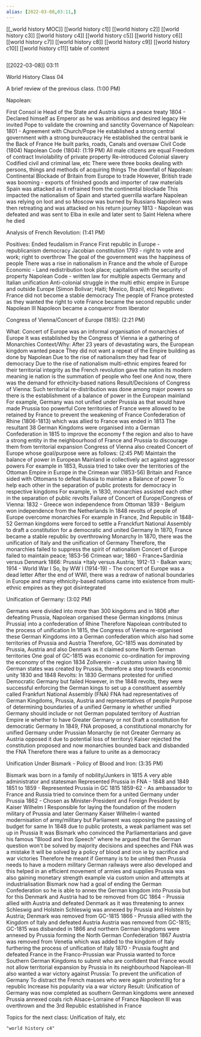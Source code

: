 ```yaml
---
alias: [2022-03-08,03:11,]
---
```

[[_world history MOC]] [[world history c1]] [[world history c2]] [[world history c3]] [[world history c4]] [[world history c5]] [[world history c6]] [[world history c7]] [[world history c8]] [[world history c9]] [[world history c10]] [[world history c11]]
table of content
```toc
```

[[2022-03-08]] 03:11

World History Class 04

A brief review of the previous class. (1:00 PM)

Napolean:

First Consol ie Head of the State and Austria signs a peace treaty 
1804 - Declared himself as Emperor as he was ambitious and desired legacy 
He invited Pope to validate the crowning and sanctity 
Governance of Napolean:
1801 - Agreement with Church/Pope 
He established a strong central government with a strong bureaucracy 
He established the central bank ie the Back of France 
He built parks, roads, Canals and oversaw Civil Code (1804)
Napolean Code (1804): (1:19 PM)
All male citizens are equal 
Freedom of contract 
Inviolability of private property 
Re-introduced Colonial slavery 
Codified civil and criminal law, etc 
There were three books dealing with persons, things and methods of acquiring things 
The downfall of Napolean:
Continental Blockade of Britain from Europe to trade 
However, British trade was booming - exports of finished goods and importer of raw materials
Spain was attacked as it refrained from the continental blockade 
This impacted the nationalism of Spain and started guerrilla warfare 
Napolean was relying on loot and so Moscow was burned by Russians 
Napoleon was then retreating and was attacked on his return journey 
1813 - Napolean was defeated and was sent to Elba in exile and later sent to Saint Helena where he died 

Analysis of French Revolution: (1:41 PM)

Positives:
Ended feudalism in France 
First republic in Europe - republicanism democracy 
Jacobian constitution 1793 - right to vote and work; right to overthrow 
The goal of the government was the happiness of people 
There was a rise in nationalism in France and the whole of Europe 
Economic - Land redistribution took place; capitalism with the security of property 
Napolean Code - written law for multiple aspects 
Germany and Italian unification 
Anti-colonial struggle in the multi ethic empire in Europe and outside Europe (Simon Bolivar; Haiti; Mexico, Brazil, etc)
Negatives:
France did not become a stable democracy 
The people of France protested as they wanted the right to vote 
France became the second republic under Napolean III
Napoleon became a conqueror from liberator 

Congress of Vienna/Concert of Europe (1815): (2:21 PM)

What:
Concert of Europe was an informal organisation of monarchies of Europe 
It was established by the Congress of Vienna ie a gathering of Monarchies
Context/Why:
After 23 years of devastating wars, the European kingdom wanted peace 
They did not want a repeat of the Empire building as done by Napolean 
Due to the rise of nationalism they had fear of democracy 
Due to the rise of nationalism multi-ethnic empires feared for their territorial integrity as the French revolution gave the nation its modern meaning ie nation is the summation of people who feel one 
And now, there was the demand for ethnicity-based nations 
Result/Decisions of Congress of Vienna:
Such territorial re-distribution was done among major powers so there is the establishment of a balance of power in the European mainland 
For example, Germany was not unified under Prussia as that would have made Prussia too powerful 
Core territories of France were allowed to be retained by France to prevent the weakening of France 
Confederation of Rhine (1806-1813) which was allied to France was ended in 1813 
The resultant 38 German Kingdoms were organised into a German Confederation in 1815 to improve the economy f the region and also to have a strong entity in the neighbourhood of France and Prussia to discourage them from territorial expansion 
Congress of Vienna also created Concert of Europe whose goal/purpose were as follows: (2:45 PM)
Maintain the balance of power in European Mainland ie collectively act against aggressor powers 
For example in 1853, Russia tried to take over the territories of the Ottoman Empire in Europe in the Crimean war (1853-56)
Britain and France sided with Ottomans to defeat Russia to maintain a Balance of power 
To help each other in the separation of public protests for democracy in respective kingdoms 
For example, in 1830, monarchies assisted each other in the separation of public revolts 
Failure of Concert of Europe/Congress of Vienna:
1832 - Greece won independence from Ottoman 
1839 - Belgium won independence from the Netherlands 
In 1848 revolts of people of Europe overcome monarchies
For example in France, 2nd Republic in 1848-52
German kingdoms were forced to settle a Franckfurt National Assembly to draft a constitution for a democratic and united Germany 
In 1870, France became a stable republic by overthrowing Monarchy 
In 1870, there was the unification of Italy and the unification of Germany 
Therefore, the monarchies failed to suppress the spirit of nationalism 
Concert of Europe failed to maintain peace; 1853-56 Crimean war; 1860 - France+Sardinia versus Denmark
1866: Prussia +Italy versus Austria; 1912-13 - Balkan wars; 1914 - World War I 
So, by WW I (1914-19) - The concert of Europe was a dead letter
After the end of WWI, there was a redraw of national boundaries in Europe and many ethnicity-based nations came into existence from multi-ethnic empires as they got disintegrated 

Unification of Germany: (3:02 PM)

Germans were divided into more than 300 kingdoms and in 1806 after defeating Prussia, Napolean organised these German kingdoms (minus Prussia) into a confederation of Rhine 
Therefore Napolean contributed to the process of unification 
In 1815, the Congress of Vienna re-organised these German Kingdoms into a German confederation which also had some territories of Prussia and Austria 
Therefore, GC-1815 was dominated by Prussia, Austria and also Denmark as it claimed some North German territories 
One goal of GC-1815 was economic co-ordination for improving the economy of the region 
1834 Zollverein - a customs union having 18 German states was created by Prussia, therefore a step towards economic unity 
1830 and 1848 Revolts:
In 1830 Germans protested for unified Democratic Germany but failed 
However, in the 1848 revolts, they were successful enforcing the German kings to set up a constituent assembly called Frankfurt National Assembly (FNA)
FNA had representatives of German Kingdoms, Prussia, Austria and representatives of people 
Purpose of determining boundaries of a unified Germany ie whether unified Germany should include or not German populated territory of Austrian Empire ie whether to have  Greater Germany or not 
Draft a constitution for democratic Germany 
In 1849, FNA proposed, a constitutional monarchy for unified Germany under Prussian Monarchy (ie not Greater Germany as Austria opposed it due to potential loss of territory)
Kaiser rejected the constitution proposed and now monarchies bounded back and disbanded the FNA 
Therefore there was a failure to unite as a democracy 

Unification Under Bismark - Policy of Blood and Iron: (3:35 PM)

Bismark was born in a family of nobility/Junkers in 1815
A very able administrator and statesman 
Represented Prussia in FNA - 1848 and 1849
1851 to 1859 - Represented Prussia in GC 1815
1859-62 - As ambassador to France and Russia tried to convince them for a united Germany under Prussia 
1862 - Chosen as Minister-President and Foreign President by Kaiser Wilhelm I
Responsible for laying the foundation of the modern military of Prussia and later Germany 
Kaiser Wilhelm-I wanted modernisation of army/military but Parliament was opposing the passing of budget for same
In 1848 due to public protests, a weak parliament was set up in Prussia 
It was Bismark who convinced the Parliamentarians and gave his famous "Blood and Iron Speech" where he argued that the German question won't be solved by majority decisions and speeches and FNA was a mistake 
It will be solved by a policy of blood and iron ie by sacrifice and war victories 
Therefore he meant if Germany is to be united then Prussia needs to have a modern military 
German railways were also developed and this helped in an  efficient movement of armies and supplies 
Prussia was also gaining monetary strength example via custom union and attempts at industrialisation 
Bismark now had a goal of ending the German Confederation so he is able to annex the German kingdom into Prussia but for this Denmark and Austria had to be removed from GC
1864 - Prussia allied with Austria and defeated Denmark as it was threatening to annex Schleswig and Holstein 
Schleswig was annexed by Prussia and Holstein by Austria; Denmark was removed from GC-1815
1866 - Prussia allied with the Kingdom of Italy and defeated Austria 
Austria was removed from GC-1815; GC-1815 was disbanded in 1866 and northern German kingdoms were annexed by Prussia forming the North German Confederation 1867
Austria was removed from Venetia which was added to the kingdom of Italy furthering the process of unification of Italy 
1870 - Prussia fought and defeated France in the Franco-Prussian war 
Prussia wanted to force Southern German Kingdoms to submit who are confident that France would not allow territorial expansion by Prussia in its neighbourhood 
Napolean-III also wanted a war victory against Prussia:
To prevent the unification of Germany 
To distract the French masses who were again protesting for a republic
Increase his popularity via a war victory 
Result:
Unification of Germany was now completed as southern German kingdoms were annexed 
Prussia annexed coals rich Alsace-Lorraine of France 
Napoleon III was overthrown and the 3rd Republic established in France 

Topics for the next class: Unification of Italy, etc
```query
"world history c4"
```